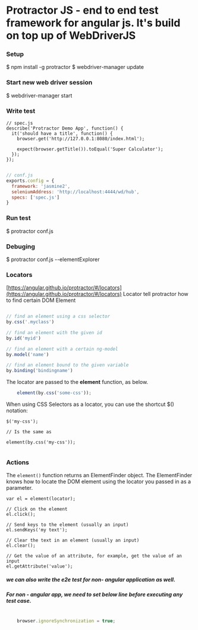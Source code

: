 # Protractor JS - end to end test framework for angular js. It's build on top up of WebDriverJS


### Setup
$ npm install -g protractor
$ webdriver-manager update

### Start new web driver session 
$ webdriver-manager start


### Write  test

```
// spec.js
describe('Protractor Demo App', function() {
  it('should have a title', function() {
    browser.get('http://127.0.0.1:8080/index.html');

    expect(browser.getTitle()).toEqual('Super Calculator');
  });
});

```

``` javascript

// conf.js
exports.config = {
  framework: 'jasmine2',
  seleniumAddress: 'http://localhost:4444/wd/hub',
  specs: ['spec.js']
}

```

### Run test

$ protractor conf.js


### Debuging

$ protractor conf.js --elementExplorer

### Locators 
[https://angular.github.io/protractor/#/locators](https://angular.github.io/protractor/#/locators)
Locator tell protractor how to find certain DOM Element

``` javascript

// find an element using a css selector
by.css('.myclass') 

// find an element with the given id
by.id('myid')

// find an element with a certain ng-model
by.model('name')

// find an element bound to the given variable
by.binding('bindingname')

```

The locator are passed to the **element** function, as below.
``` javascript
	element(by.css('some-css'));

```

When using CSS Selectors as a locator, you can use the shortcut $() notation:
```
$('my-css');

// Is the same as

element(by.css('my-css'));


```

### Actions

The `element()` function returns an ElementFinder object. The ElementFinder knows how to locate the DOM element using the locator you passed in as a parameter.

```
var el = element(locator);

// Click on the element
el.click();

// Send keys to the element (usually an input)
el.sendKeys('my text');

// Clear the text in an element (usually an input)
el.clear();

// Get the value of an attribute, for example, get the value of an input
el.getAttribute('value');

```



##### we can also write the e2e test for non- angular application as well.

##### For non - angular app, we need to set below line before executing any test case.

``` Javascript
	
	browser.ignoreSynchronization = true;

```
